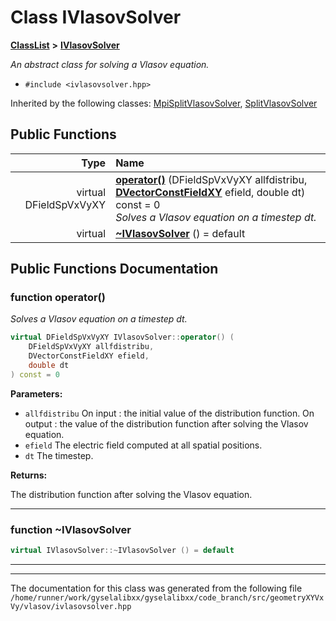 

# Class IVlasovSolver



[**ClassList**](annotated.md) **>** [**IVlasovSolver**](classIVlasovSolver.md)



_An abstract class for solving a Vlasov equation._ 

* `#include <ivlasovsolver.hpp>`





Inherited by the following classes: [MpiSplitVlasovSolver](classMpiSplitVlasovSolver.md),  [SplitVlasovSolver](classSplitVlasovSolver.md)
































## Public Functions

| Type | Name |
| ---: | :--- |
| virtual DFieldSpVxVyXY | [**operator()**](#function-operator) (DFieldSpVxVyXY allfdistribu, [**DVectorConstFieldXY**](classVectorField.md) efield, double dt) const = 0<br>_Solves a Vlasov equation on a timestep dt._  |
| virtual  | [**~IVlasovSolver**](#function-ivlasovsolver) () = default<br> |




























## Public Functions Documentation




### function operator() 

_Solves a Vlasov equation on a timestep dt._ 
```C++
virtual DFieldSpVxVyXY IVlasovSolver::operator() (
    DFieldSpVxVyXY allfdistribu,
    DVectorConstFieldXY efield,
    double dt
) const = 0
```





**Parameters:**


* `allfdistribu` On input : the initial value of the distribution function. On output : the value of the distribution function after solving the Vlasov equation. 
* `efield` The electric field computed at all spatial positions. 
* `dt` The timestep.



**Returns:**

The distribution function after solving the Vlasov equation. 





        

<hr>



### function ~IVlasovSolver 

```C++
virtual IVlasovSolver::~IVlasovSolver () = default
```




<hr>

------------------------------
The documentation for this class was generated from the following file `/home/runner/work/gyselalibxx/gyselalibxx/code_branch/src/geometryXYVxVy/vlasov/ivlasovsolver.hpp`

